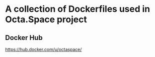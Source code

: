 # A collection of Dockerfiles used in Octa.Space project

## Docker Hub

https://hub.docker.com/u/octaspace/
